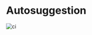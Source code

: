 # Autosuggestion
![ci](https://github.com/asmr-hex/autosuggestion/actions/workflows/ci.yml/badge.svg)

